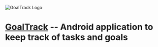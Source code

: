 ![GoalTrack Logo](../img/../GoalTrack/img/logo%20round.png)

# [GoalTrack](https://github.com/rutvikshah28/GoalTrack,"GoalTrack") -- Android application to keep track of tasks and goals



